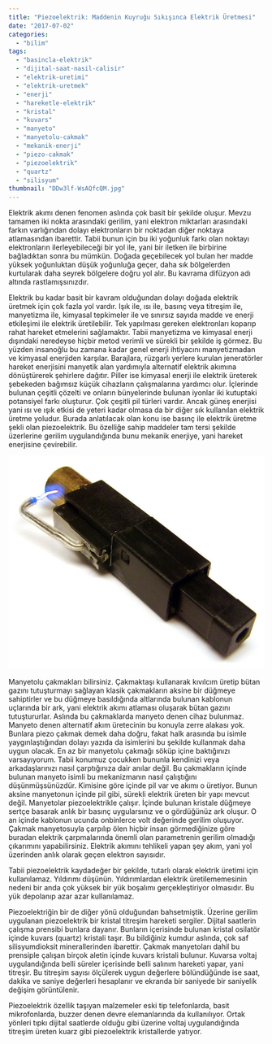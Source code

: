 ```yaml
---
title: "Piezoelektrik: Maddenin Kuyruğu Sıkışınca Elektrik Üretmesi"
date: "2017-07-02"
categories: 
  - "bilim"
tags: 
  - "basincla-elektrik"
  - "dijital-saat-nasil-calisir"
  - "elektrik-uretimi"
  - "elektrik-uretmek"
  - "enerji"
  - "hareketle-elektrik"
  - "kristal"
  - "kuvars"
  - "manyeto"
  - "manyetolu-cakmak"
  - "mekanik-enerji"
  - "piezo-cakmak"
  - "piezoelektrik"
  - "quartz"
  - "silisyum"
thumbnail: "DDw3lf-WsAQfcQM.jpg"
---
```


Elektrik akımı denen fenomen aslında çok basit bir şekilde oluşur. Mevzu tamamen iki nokta arasındaki gerilim, yani elektron miktarları arasındaki farkın varlığından dolayı elektronların bir noktadan diğer noktaya atlamasından ibarettir. Tabii bunun için bu iki yoğunluk farkı olan noktayı elektronların ilerleyebileceği bir yol ile, yani bir iletken ile birbirine bağladıktan sonra bu mümkün. Doğada geçebilecek yol bulan her madde yüksek yoğunluktan düşük yoğunluğa geçer, daha sık bölgelerden kurtularak daha seyrek bölgelere doğru yol alır. Bu kavrama difüzyon adı altında rastlamışsınızdır.

Elektrik bu kadar basit bir kavram olduğundan dolayı doğada elektrik üretmek için çok fazla yol vardır. Işık ile, ısı ile, basınç veya titreşim ile, manyetizma ile, kimyasal tepkimeler ile ve sınırsız sayıda madde ve enerji etkileşimi ile elektrik üretilebilir. Tek yapılması gereken elektronları koparıp rahat hareket etmelerini sağlamaktır. Tabii manyetizma ve kimyasal enerji dışındaki neredeyse hiçbir metod verimli ve sürekli bir şekilde iş görmez. Bu yüzden insanoğlu bu zamana kadar genel enerji ihtiyacını manyetizmadan ve kimyasal enerjiden karşılar. Barajlara, rüzgarlı yerlere kurulan jeneratörler hareket enerjisini manyetik alan yardımıyla alternatif elektrik akımına dönüştürerek şehirlere dağıtır. Piller ise kimyasal enerji ile elektrik üreterek şebekeden bağımsız küçük cihazların çalışmalarına yardımcı olur. İçlerinde bulunan çeşitli çözelti ve onların bünyelerinde bulunan iyonlar iki kutuptaki potansiyel farkı oluşturur. Çok çeşitli pil türleri vardır. Ancak güneş enerjisi yani ısı ve ışık etkisi de yeteri kadar olmasa da bir diğer sık kullanılan elektrik üretme yoludur. Burada anlatılacak olan konu ise basınç ile elektrik üretme şekli olan piezoelektrik. Bu özelliğe sahip maddeler tam tersi şekilde üzerlerine gerilim uygulandığında bunu mekanik enerjiye, yani hareket enerjisine çevirebilir.

![Çakmak manyetosu](images/manyeto.jpg)

Manyetolu çakmakları bilirsiniz. Çakmaktaşı kullanarak kıvılcım üretip bütan gazını tutuşturmayı sağlayan klasik çakmakların aksine bir düğmeye sahiptirler ve bu düğmeye basıldığında altlarında bulunan kablonun uçlarında bir ark, yani elektrik akımı atlaması oluşarak bütan gazını tutuştururlar. Aslında bu çakmaklarda manyeto denen cihaz bulunmaz. Manyeto denen alternatif akım üretecinin bu konuyla zerre alakası yok. Bunlara piezo çakmak demek daha doğru, fakat halk arasında bu isimle yaygınlaştığından dolayı yazıda da isimlerini bu şekilde kullanmak daha uygun olacak. En az bir manyetolu çakmağı söküp içine baktığınızı varsayıyorum. Tabii konumuz çocukken bununla kendinizi veya arkadaşlarınızı nasıl çarptığınıza dair anılar değil. Bu çakmakların içinde bulunan manyeto isimli bu mekanizmanın nasıl çalıştığını düşünmüşsünüzdür. Kimisine göre içinde pil var ve akımı o üretiyor. Bunun aksine manyetonun içinde pil gibi, sürekli elektrik üreten bir yapı mevcut değil. Manyetolar piezoelektrikle çalışır. İçinde bulunan kristale düğmeye sertçe basarak anlık bir basınç uygularsınız ve o gördüğünüz ark oluşur. O an içinde kablonun ucunda onbinlerce volt değerinde gerilim oluşuyor. Çakmak manyetosuyla çarpılıp ölen hiçbir insan görmediğinize göre buradan elektrik çarpmalarında önemli olan parametrenin gerilim olmadığı çıkarımını yapabilirsiniz. Elektrik akımını tehlikeli yapan şey akım, yani yol üzerinden anlık olarak geçen elektron sayısıdır.

Tabii piezoelektrik kaydadeğer bir şekilde, tutarlı olarak elektrik üretimi için kullanılamaz. Yıldırımı düşünün. Yıldırımlardan elektrik üretilememesinin nedeni bir anda çok yüksek bir yük boşalımı gerçekleştiriyor olmasıdır. Bu yük depolanıp azar azar kullanılamaz.

Piezoelektriğin bir de diğer yönü olduğundan bahsetmiştik. Üzerine gerilim uygulanan piezoelektrik bir kristal titreşim hareketi sergiler. Dijital saatlerin çalışma prensibi bunlara dayanır. Bunların içerisinde bulunan kristal osilatör içinde kuvars (quartz) kristali taşır. Bu bildiğiniz kumdur aslında, çok saf silisyumdioksit minerallerinden ibarettir. Çakmak manyetoları dahil bu prensiple çalışan birçok aletin içinde kuvars kristali bulunur. Kuvarsa voltaj uygulandığında belli süreler içerisinde belli salınım hareketi yapar, yani titreşir. Bu titreşim sayısı ölçülerek uygun değerlere bölündüğünde ise saat, dakika ve saniye değerleri hesaplanır ve ekranda bir saniyede bir saniyelik değişim görüntülenir.

Piezoelektrik özellik taşıyan malzemeler eski tip telefonlarda, basit mikrofonlarda, buzzer denen devre elemanlarında da kullanılıyor. Ortak yönleri tıpkı dijital saatlerde olduğu gibi üzerine voltaj uygulandığında titreşim üreten kuarz gibi piezoelektrik kristallerde yatıyor.
